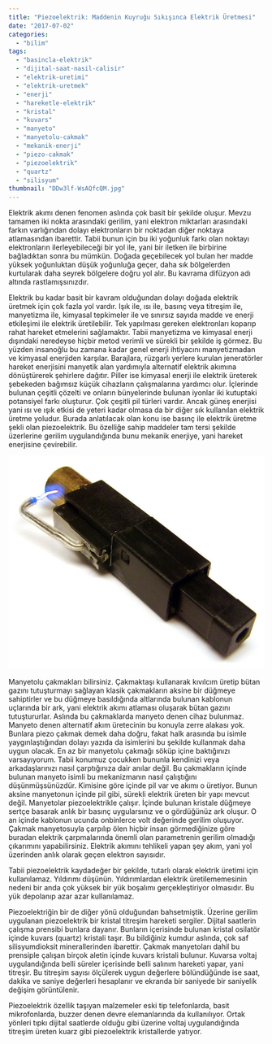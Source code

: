 ```yaml
---
title: "Piezoelektrik: Maddenin Kuyruğu Sıkışınca Elektrik Üretmesi"
date: "2017-07-02"
categories: 
  - "bilim"
tags: 
  - "basincla-elektrik"
  - "dijital-saat-nasil-calisir"
  - "elektrik-uretimi"
  - "elektrik-uretmek"
  - "enerji"
  - "hareketle-elektrik"
  - "kristal"
  - "kuvars"
  - "manyeto"
  - "manyetolu-cakmak"
  - "mekanik-enerji"
  - "piezo-cakmak"
  - "piezoelektrik"
  - "quartz"
  - "silisyum"
thumbnail: "DDw3lf-WsAQfcQM.jpg"
---
```


Elektrik akımı denen fenomen aslında çok basit bir şekilde oluşur. Mevzu tamamen iki nokta arasındaki gerilim, yani elektron miktarları arasındaki farkın varlığından dolayı elektronların bir noktadan diğer noktaya atlamasından ibarettir. Tabii bunun için bu iki yoğunluk farkı olan noktayı elektronların ilerleyebileceği bir yol ile, yani bir iletken ile birbirine bağladıktan sonra bu mümkün. Doğada geçebilecek yol bulan her madde yüksek yoğunluktan düşük yoğunluğa geçer, daha sık bölgelerden kurtularak daha seyrek bölgelere doğru yol alır. Bu kavrama difüzyon adı altında rastlamışsınızdır.

Elektrik bu kadar basit bir kavram olduğundan dolayı doğada elektrik üretmek için çok fazla yol vardır. Işık ile, ısı ile, basınç veya titreşim ile, manyetizma ile, kimyasal tepkimeler ile ve sınırsız sayıda madde ve enerji etkileşimi ile elektrik üretilebilir. Tek yapılması gereken elektronları koparıp rahat hareket etmelerini sağlamaktır. Tabii manyetizma ve kimyasal enerji dışındaki neredeyse hiçbir metod verimli ve sürekli bir şekilde iş görmez. Bu yüzden insanoğlu bu zamana kadar genel enerji ihtiyacını manyetizmadan ve kimyasal enerjiden karşılar. Barajlara, rüzgarlı yerlere kurulan jeneratörler hareket enerjisini manyetik alan yardımıyla alternatif elektrik akımına dönüştürerek şehirlere dağıtır. Piller ise kimyasal enerji ile elektrik üreterek şebekeden bağımsız küçük cihazların çalışmalarına yardımcı olur. İçlerinde bulunan çeşitli çözelti ve onların bünyelerinde bulunan iyonlar iki kutuptaki potansiyel farkı oluşturur. Çok çeşitli pil türleri vardır. Ancak güneş enerjisi yani ısı ve ışık etkisi de yeteri kadar olmasa da bir diğer sık kullanılan elektrik üretme yoludur. Burada anlatılacak olan konu ise basınç ile elektrik üretme şekli olan piezoelektrik. Bu özelliğe sahip maddeler tam tersi şekilde üzerlerine gerilim uygulandığında bunu mekanik enerjiye, yani hareket enerjisine çevirebilir.

![Çakmak manyetosu](images/manyeto.jpg)

Manyetolu çakmakları bilirsiniz. Çakmaktaşı kullanarak kıvılcım üretip bütan gazını tutuşturmayı sağlayan klasik çakmakların aksine bir düğmeye sahiptirler ve bu düğmeye basıldığında altlarında bulunan kablonun uçlarında bir ark, yani elektrik akımı atlaması oluşarak bütan gazını tutuştururlar. Aslında bu çakmaklarda manyeto denen cihaz bulunmaz. Manyeto denen alternatif akım üretecinin bu konuyla zerre alakası yok. Bunlara piezo çakmak demek daha doğru, fakat halk arasında bu isimle yaygınlaştığından dolayı yazıda da isimlerini bu şekilde kullanmak daha uygun olacak. En az bir manyetolu çakmağı söküp içine baktığınızı varsayıyorum. Tabii konumuz çocukken bununla kendinizi veya arkadaşlarınızı nasıl çarptığınıza dair anılar değil. Bu çakmakların içinde bulunan manyeto isimli bu mekanizmanın nasıl çalıştığını düşünmüşsünüzdür. Kimisine göre içinde pil var ve akımı o üretiyor. Bunun aksine manyetonun içinde pil gibi, sürekli elektrik üreten bir yapı mevcut değil. Manyetolar piezoelektrikle çalışır. İçinde bulunan kristale düğmeye sertçe basarak anlık bir basınç uygularsınız ve o gördüğünüz ark oluşur. O an içinde kablonun ucunda onbinlerce volt değerinde gerilim oluşuyor. Çakmak manyetosuyla çarpılıp ölen hiçbir insan görmediğinize göre buradan elektrik çarpmalarında önemli olan parametrenin gerilim olmadığı çıkarımını yapabilirsiniz. Elektrik akımını tehlikeli yapan şey akım, yani yol üzerinden anlık olarak geçen elektron sayısıdır.

Tabii piezoelektrik kaydadeğer bir şekilde, tutarlı olarak elektrik üretimi için kullanılamaz. Yıldırımı düşünün. Yıldırımlardan elektrik üretilememesinin nedeni bir anda çok yüksek bir yük boşalımı gerçekleştiriyor olmasıdır. Bu yük depolanıp azar azar kullanılamaz.

Piezoelektriğin bir de diğer yönü olduğundan bahsetmiştik. Üzerine gerilim uygulanan piezoelektrik bir kristal titreşim hareketi sergiler. Dijital saatlerin çalışma prensibi bunlara dayanır. Bunların içerisinde bulunan kristal osilatör içinde kuvars (quartz) kristali taşır. Bu bildiğiniz kumdur aslında, çok saf silisyumdioksit minerallerinden ibarettir. Çakmak manyetoları dahil bu prensiple çalışan birçok aletin içinde kuvars kristali bulunur. Kuvarsa voltaj uygulandığında belli süreler içerisinde belli salınım hareketi yapar, yani titreşir. Bu titreşim sayısı ölçülerek uygun değerlere bölündüğünde ise saat, dakika ve saniye değerleri hesaplanır ve ekranda bir saniyede bir saniyelik değişim görüntülenir.

Piezoelektrik özellik taşıyan malzemeler eski tip telefonlarda, basit mikrofonlarda, buzzer denen devre elemanlarında da kullanılıyor. Ortak yönleri tıpkı dijital saatlerde olduğu gibi üzerine voltaj uygulandığında titreşim üreten kuarz gibi piezoelektrik kristallerde yatıyor.
